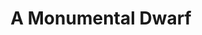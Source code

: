 ---
pid: NS70
title: A Monumental Dwarf
location_transcription: 52nd Street and Market
zipcode: '19139'
outside_phl: 
neighborhood: Walnut Hill
age: '23'
age_range: 20-29
instagram: 
image_file_name: NS_70.jpg
proposal_transcription: |-
  '-Have you heard about this 17th century Benjamin Lay? He was a dwarf, and a major advocate against slavery (an abolitionist). He was a major reason behind the Quaker Faith's decision to come out against slavery. What a big little guy!
  -One time Lay poure
topic: Figure,History
topic_summary: 0, 0
type: 
keywords_other: 
credit: Z Nalywayko
image_labels: 
twitter: 
facebook: 
permalink: "/monuments/ns70/"
layout: item-page
---